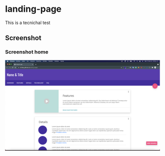 # landing-page

This is a tecnichal test

## Screenshot

### Screenshot home

![Screenshot home](./readme-static/screenshot-home.png)
